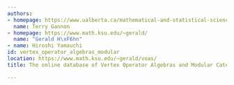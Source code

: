 ```yaml
---
authors:
- homepage: https://www.ualberta.ca/mathematical-and-statistical-sciences/people/academic-staff.html
  name: Terry Gannon
- homepage: https://www.math.ksu.edu/~gerald/
  name: "Gerald H\xF6hn"
- name: Hiroshi Yamauchi
id: vertex_operator_algebras_modular
location: https://www.math.ksu.edu/~gerald/voas/
title: The online database of Vertex Operator Algebras and Modular Categories

---
```


